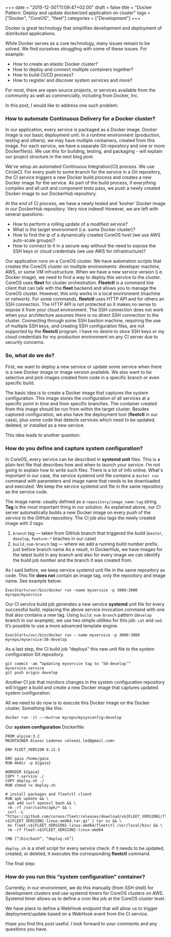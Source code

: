 +++
date = "2015-12-30T11:09:47+02:00"
draft = false
title = "Docker Pattern: Deploy and update dockerized application on cluster"
tags = ["Docker", "CoreOS", "fleet"]
categories = ["Development"]
+++

Docker is great technology that simplifies development and deployment of distributed applications.

While Docker serves as a core technology, many issues remain to be solved. We find ourselves struggling with some of these issues. For example:

* How to create an elastic Docker cluster?
* How to deploy and connect multiple containers together?
* How to build CI/CD process?
* How to register and discover system services and more?

For most, there are open source projects, or services available from the community as well as commercially, including from Docker, Inc.

In this post, I would like to address one such problem:

### How to automate Continuous Delivery for a Docker cluster?

In our application, every service is packaged as a Docker image. Docker image is our basic deployment unit. In a runtime environment (production, testing and others), we may have multiple containers, created from this image. For each service, we have a separate Git repository and one or more Dockerfile(s). We use this for building, testing, and packaging - will explain our project structure in the next blog post.

We've setup an automated Continuous Integration(CI) process. We use CircleCI. For every push to some branch for the service in a Git repository, the CI service triggers a new Docker build process and creates a new Docker image for the service. As part of the build process, if everything compiles and all unit and component tests pass, we push a newly created Docker image to our DockerHub repository.

At the end of CI process, we have a newly tested and ‘kosher’ Docker image in our DockerHub repository. Very nice indeed! However, we are left with several questions: 

* How to perform a rolling update of a modified service? 
* What is the target environment (i.e. some Docker cluster)? 
* How to find the ip of a dynamically created CoreOS host (we use AWS auto-scale groups)?
* How to connect to it in a secure way without the need to expose the SSH keys or cloud credentials (we use AWS for infrastructure)?

Our application runs on a CoreOS cluster. We have automation scripts that creates the CoreOS cluster on multiple environments: developer machine, AWS, or some VM infrustructure. When we have a new service version (i.e. Docker image), we need to find a way to deploy this service to the cluster. CoreOS uses **fleet** for cluster orchestration. **Fleetctl** is a command line client that can talk with the **fleet** backend and allows you to manage the CoreOS cluster. However, this only works in a local environment (machine or network). For some commands, **fleetctl** uses HTTP API and for others an SSH connection. The HTTP API is not protected so it makes no sense to expose it from your cloud environment. The SSH connection does not work when your architecture assumes there is no direct SSH connection to the cluster. Connecting through some SSH bastion machine, requiring the use of multiple SSH keys, and creating SSH configuration files, are not supported by the **fleetctl** program. I have no desire to store SSH keys or my cloud credentials for my production environment on any CI server due to security concerns.

### So, what do we do?

First, we want to deploy a new service or update some service when there is a new Docker image or image version available. We also want to be selective and pick images created from code in a specific branch or even specific build.

The basic idea is to create a Docker image that captures the system configuration. This image stores the configuration of all services at a specific point in time and from specific branches. The container created from this image should be run from within the target cluster. Besides captured configuration, we also have the deployment tool (**fleetctl** in our case), plus some code that detects services which need to be updated, deleted, or installed as a new service.

This idea leads to another question:

### How do you define and capture system configuration?

In CoreOS, every service can be described in **systemd unit** files. This is a plain text file that describes how and when to launch your service. I’m not going to explain how to write such files. There is a lot of info online. What's important in our case, the service systemd unit file contains a `docker run` command with parameters and image name that needs to be downloaded and executed. We keep the service systemd unit file in the same repository as the service code.

The image name: usually defined as a `repository/image_name:tag` string. **Tag** is the most important thing in our solution. As explained above, our CI server automatically builds a new Docker image on every push of the service to the GitHub repository. The CI job also tags the newly created image with 2 tags:
1. `branch` tag — taken from GitHub branch that triggered the build (`master`, `develop`, `feature-*` braches in our case)
2. `build_num-branch` tag — where we add a running build number prefix, just before branch name
As a result, in DockerHub, we have images for the latest build in any branch and also for every image we can identify the build job number and the branch it was created from.

As I said before, we keep service systemd unit file in the same repository as code. This file **does not** contain an image tag, only the repository and image name. See example below:

```
ExecStart=/usr/bin/docker run —name myservice -p 3000:3000 myrepo/myservice
```

Our CI service build job generates a new service **systemd** unit file for every successful build, replacing the above service invocation command with one that also contains a new tag. Using `build_num-branch` pattern (`develop` branch in our example), we use two simple utilities for this job: `cat` and `sed`. It’s possible to use a more advanced template engine.

```
ExecStart=/usr/bin/docker run — name myservice -p 3000:3000 myrepo/myservice:58-develop
```

As a last step, the CI build job “deploys” this new unit file to the system configuration Git repository.

```
git commit -am “Updating myservice tag to ‘58-develop’” myservice.service
git push origin develop
```

Another CI job that monitors changes in the system configuration repository will trigger a build and create a new Docker image that captures updated system configuration.

All we need to do now is to execute this Docker image on the Docker cluster. Something like this:

```
docker run -it —-rm=true myrepo/mysysconfig:develop
```

Our **system configuration** Dockerfile:

```
FROM alpine:3.2
MAINTAINER Alexei Ledenev <alexei.led@gmail.com>

ENV FLEET_VERSION 0.11.5

ENV gaia /home/gaia
RUN mkdir -p ${gaia}

WORKDIR ${gaia}
COPY *.service ./
COPY deploy.sh ./
RUN chmod +x deploy.sh

# install packages and fleetctl client
RUN apk update && \
 apk add curl openssl bash && \
 rm -rf /var/cache/apk/* && \
 curl -L “https://github.com/coreos/fleet/releases/download/v${FLEET_VERSION}/fleet-v${FLEET_VERSION}-linux-amd64.tar.gz" | tar xz && \
 mv fleet-v${FLEET_VERSION}-linux-amd64/fleetctl /usr/local/bin/ && \
 rm -rf fleet-v${FLEET_VERSION}-linux-amd64

CMD [“/bin/bash”, “deploy.sh”]
```

`deploy.sh` is a shell script for every service check. If it needs to be updated, created, or deleted, it executes the corresponding **fleetctl** command.

The final step:

### How do you run this “system configuration” container?

Currently, in our environment, we do this manually (from SSH shell) for development clusters and use systemd timers for CoreOS clusters on AWS. Systemd timer allows us to define a cron like job at the CoreOS cluster level.

We have plans to define a WebHook endpoint that will allow us to trigger deployment/update based on a WebHook event from the CI service.

Hope you find this post useful. I look forward to your comments and any questions you have.
